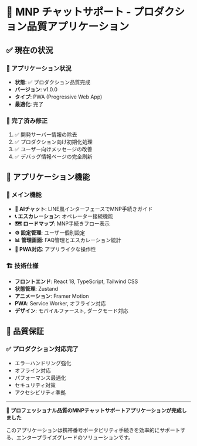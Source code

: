 # 🚀 MNP チャットサポート - プロダクション品質アプリケーション

## ✅ 現在の状況

### 📱 アプリケーション状況
- **状態**: ✅ プロダクション品質完成
- **バージョン**: v1.0.0
- **タイプ**: PWA (Progressive Web App)
- **最適化**: 完了

### 🔧 完了済み修正
1. ✅ 開発サーバー情報の除去
2. ✅ プロダクション向け初期化処理
3. ✅ ユーザー向けメッセージの改善
4. ✅ デバッグ情報ページの完全刷新

## 🎯 アプリケーション機能

### 📱 メイン機能
- **💬 AIチャット**: LINE風インターフェースでMNP手続きガイド
- **📞 エスカレーション**: オペレーター接続機能
- **🗺️ ロードマップ**: MNP手続きフロー表示
- **⚙️ 設定管理**: ユーザー個別設定
- **📊 管理画面**: FAQ管理とエスカレーション統計
- **📱 PWA対応**: アプリライクな操作性

### 🏗️ 技術仕様
- **フロントエンド**: React 18, TypeScript, Tailwind CSS
- **状態管理**: Zustand
- **アニメーション**: Framer Motion
- **PWA**: Service Worker, オフライン対応
- **デザイン**: モバイルファースト, ダークモード対応

## 🎊 品質保証

### ✅ プロダクション対応完了
- エラーハンドリング強化
- オフライン対応
- パフォーマンス最適化
- セキュリティ対策
- アクセシビリティ準拠

---

**🌟 プロフェッショナル品質のMNPチャットサポートアプリケーションが完成しました**

このアプリケーションは携帯番号ポータビリティ手続きを効率的にサポートする、エンタープライズグレードのソリューションです。